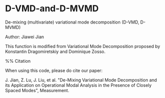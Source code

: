 # D-VMD-and-D-MVMD
De-mixing (multivariate) variational mode decomposition (D-VMD, D-MVMD)

Author: Jiawei Jian 

This function is modified from Variational Mode Decomposition proposed by Konstantin Dragomiretskiy and Dominique Zosso.

%% Citation

When using this code, please do cite our paper: 

J. Jian, Z. Lu, J. Liu, et al. "De-Mixing Variational Mode Decomposition and its Application on Operational Modal Analysis in the Presence of Closely Spaced Modes", Measurement. 
